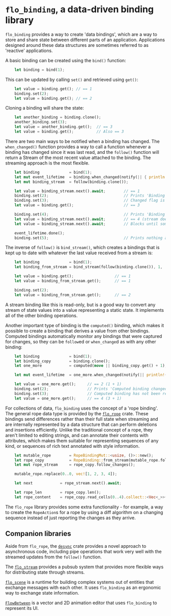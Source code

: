 
# `flo_binding`, a data-driven binding library

`flo_binding` provides a way to create 'data bindings', which are a way to store
and share state between different parts of an application. Applications designed
around these data structures are sometimes referred to as 'reactive' applications.

A basic binding can be created using the `bind()` function:

```Rust
    let binding = bind(1);
```

This can be updated by calling `set()` and retrieved using `get()`:

```Rust
    let value = binding.get(); // == 1
    binding.set(2);
    let value = binding.get(); // == 2
```

Cloning a binding will share the state:

```Rust
    let another_binding = binding.clone();
    another_binding.set(3);
    let value = another_binding.get();  // == 3
    let value = binding.get();          // Also == 3
```

There are two main ways to be notified when a binding has changed. The 
`when_changed()` function provides a way to call a function whenever a binding
has changed since it was last read, and the `follow()` function will return a 
Stream of the most recent value attached to the binding. The streaming approach
is the most flexible.

```Rust
    let binding             = bind(1);
    let mut event_lifetime  = binding.when_changed(notify(|| { println!("Binding changed"); }));
    let mut binding_stream  = follow(binding.clone());

    let value = binding_stream.next().await;        // == 1
    binding.set(2);                                 // Prints 'Binding changed'
    binding.set(3);                                 // Changed flag is set, so prints nothing
    let value = binding.get();                      // == 3

    binding.set(4);                                 // Prints 'Binding changed' again
    let value = binding_stream.next().await;        // == 4 (stream does not return intermediate values)
    let value = binding_stream.next().await;        // Blocks until something elsewhere updates the binding

    event_lifetime.done();
    binding.set(5);                                 // Prints nothing as the 'when_changed' event has been deregistered
```

The inverse of `follow()` is `bind_stream()`, which creates a bindings that is kept
up to date with whatever the last value received from a stream is:

```Rust
    let binding             = bind(1);
    let binding_from_stream = bind_stream(follow(binding.clone()), 1, |_old_value, new_value| new_value);

    let value = binding.get();                  // == 1
    let value = binding_from_stream.get();      // == 1

    binding.set(2);
    let value = binding_from_stream.get();      // == 2
```

A stream binding like this is read-only, but is a good way to convert any stream of
state values into a value representing a static state. It implements all of the other
binding operations.

Another important type of binding is the `computed()` binding, which makes it possible 
to create a binding that derives a value from other bindings. Computed bindings 
automatically monitor any bindings that were captured for changes, so they can be
`follow`ed or `when_change`d as with any other binding:

```Rust
    let binding             = bind(1);
    let binding_copy        = binding.clone();
    let one_more            = computed(move || binding_copy.get() + 1);

    let mut event_lifetime  = one_more.when_changed(notify(|| println!("Computed binding changed")));

    let value = one_more.get();     // == 2 (1 + 1)
    binding.set(2);                 // Prints 'Computed binding changed'
    binding.set(3);                 // Computed binding has not been read since the last notification so prints nothing
    let value = one_more.get();     // == 4 (3 + 1)
```

For collections of data, `flo_binding` uses the concept of a 'rope binding'. The 
general rope data type is provided by the [`flo_rope`](https://crates.io/crates/flo_rope)
crate. These bindings send differences rather than their full state when streaming and
are internally represented by a data structure that can perform deletions and insertions
efficiently. Unlike the traditional concept of a rope, they aren't limited to editing
strings, and can annotate their contents with attributes, which makes them suitable for
representing sequences of any kind, or sequences of rich text annotated with style
information.

```Rust
    let mutable_rope        = RopeBindingMut::<usize, ()>::new();
    let rope_copy           = RopeBinding::from_stream(mutable_rope.follow_changes());
    let mut rope_stream     = rope_copy.follow_changes();

    mutable_rope.replace(0..0, vec![1, 2, 3, 4]);

    let next            = rope_stream.next().await;                         // == RopeAction::Replace(0..0, vec![1,2,3,4]))

    let rope_len        = rope_copy.len();                                  // == 4
    let rope_content    = rope_copy.read_cells(0..4).collect::<Vec<_>>();   // == vec![1, 2, 3, 4]
```

The `flo_rope` library provides some extra functionality - for example, a way to create the
`RopeAction`s for a rope by using a diff algorithm on a changing sequence instead of just
reporting the changes as they arrive.

## Companion libraries

Aside from `flo_rope`, the [`desync`](https://crates.io/crates/desync) crate provides a 
novel approach to asynchronous code, including pipe operations that work very well with 
the streamed updates from the `follow()` function.

The [`flo_stream`](https://crates.io/crates/flo_stream) provides a pubsub system that
provides more flexible ways for distributing state through streams.

[`flo_scene`](https://github.com/logicalshift/flo_scene) is a runtime for building
complex systems out of entities that exchange messages with each other. It uses
`flo_binding` as an ergonomic way to exchange state information.

[`FlowBetween`](https://github.com/logicalshift/flowbetween) is a vector and
2D animation editor that uses `flo_binding` to represent its UI.

